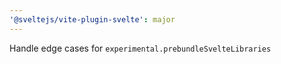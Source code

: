 ```yaml
---
'@sveltejs/vite-plugin-svelte': major
---
```


Handle edge cases for `experimental.prebundleSvelteLibraries`
